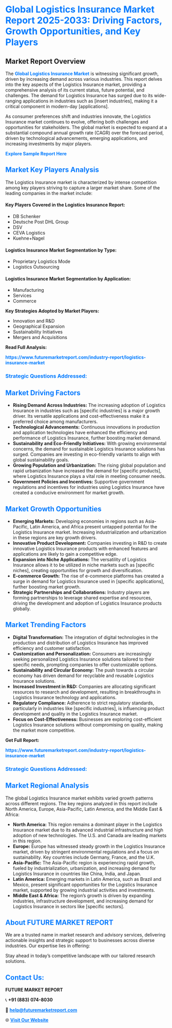 <h1 style="color: #007BFF;">Global Logistics Insurance Market Report 2025-2033: Driving Factors, Growth Opportunities, and Key Players</h1>

<section id="overview">
<h2>Market Report Overview</h2>
<p>The <a href="https://www.futuremarketreport.com/industry-report/logistics-insurance-market" style="color: #007BFF; text-decoration: none;"><strong>Global Logistics Insurance Market</strong></a> is witnessing significant growth, driven by increasing demand across various industries. This report delves into the key aspects of the Logistics Insurance market, providing a comprehensive analysis of its current status, future potential, and challenges. The demand for Logistics Insurance has surged due to its wide-ranging applications in industries such as [insert industries], making it a critical component in modern-day [applications].</p>
<p>As consumer preferences shift and industries innovate, the Logistics Insurance market continues to evolve, offering both challenges and opportunities for stakeholders. The global market is expected to expand at a substantial compound annual growth rate (CAGR) over the forecast period, driven by technological advancements, emerging applications, and increasing investments by major players.</p>
</section>

<section id="overview">
<p><a href="https://www.futuremarketreport.com/request-sample/reportId=34828" style="color: #007BFF; text-decoration: none;"><strong>Explore Sample Report Here</strong></a></p>
</section>

<section id="key-players">
<h2 style="color: #007BFF;">Market Key Players Analysis</h2>
<p>The Logistics Insurance market is characterized by intense competition among key players striving to capture a larger market share. Some of the leading companies in the market include:</p>
<h4>Key Players Covered in the Logistics Insurance Report:</h4>
<ul><li>DB Schenker</li><li>Deutsche Post DHL Group</li><li>DSV</li><li>CEVA Logistics</li><li>Kuehne+Nagel</li></ul>
<h4>Logistics Insurance Market Segmentation by Type:</h4>
<ul><li>Proprietary Logistics Mode</li><li>Logistics Outsourcing</li></ul>

<h4>Logistics Insurance Market Segmentation by Application:</h4>
<ul><li>Manufacturing</li><li>Services</li><li>Commerce</li></ul>
<p><strong>Key Strategies Adopted by Market Players:</strong></p>
<ul>
<li>Innovation and R&D</li>
<li>Geographical Expansion</li>
<li>Sustainability Initiatives</li>
<li>Mergers and Acquisitions</li>
</ul>
</section>

<section>
<p><strong>Read Full Analysis: </strong></p><a href="https://www.futuremarketreport.com/industry-report/logistics-insurance-market" style="color: #007BFF; text-decoration: none;"><strong>https://www.futuremarketreport.com/industry-report/logistics-insurance-market</strong></a>
<h3 style="color: #007BFF;">Strategic Questions Addressed:</h3>
</section>

<section id="driving-factors">
<h2 style="color: #007BFF;">Market Driving Factors</h2>
<ul>
<li><strong>Rising Demand Across Industries:</strong> The increasing adoption of Logistics Insurance in industries such as [specific industries] is a major growth driver. Its versatile applications and cost-effectiveness make it a preferred choice among manufacturers.</li>
<li><strong>Technological Advancements:</strong> Continuous innovations in production and application technologies have enhanced the efficiency and performance of Logistics Insurance, further boosting market demand.</li>
<li><strong>Sustainability and Eco-Friendly Initiatives:</strong> With growing environmental concerns, the demand for sustainable Logistics Insurance solutions has surged. Companies are investing in eco-friendly variants to align with global sustainability goals.</li>
<li><strong>Growing Population and Urbanization:</strong> The rising global population and rapid urbanization have increased the demand for [specific products], where Logistics Insurance plays a vital role in meeting consumer needs.</li>
<li><strong>Government Policies and Incentives:</strong> Supportive government regulations and incentives for industries using Logistics Insurance have created a conducive environment for market growth.</li>
</ul>
</section>

<section id="growth-opportunities">
<h2 style="color: #007BFF;">Market Growth Opportunities</h2>
<ul>
<li><strong>Emerging Markets:</strong> Developing economies in regions such as Asia-Pacific, Latin America, and Africa present untapped potential for the Logistics Insurance market. Increasing industrialization and urbanization in these regions are key growth drivers.</li>
<li><strong>Innovative Product Development:</strong> Companies investing in R&D to create innovative Logistics Insurance products with enhanced features and applications are likely to gain a competitive edge.</li>
<li><strong>Expansion into Niche Applications:</strong> The versatility of Logistics Insurance allows it to be utilized in niche markets such as [specific niches], creating opportunities for growth and diversification.</li>
<li><strong>E-commerce Growth:</strong> The rise of e-commerce platforms has created a surge in demand for Logistics Insurance used in [specific applications], further boosting market growth.</li>
<li><strong>Strategic Partnerships and Collaborations:</strong> Industry players are forming partnerships to leverage shared expertise and resources, driving the development and adoption of Logistics Insurance products globally.</li>
</ul>
</section>

<section id="trending-factors">
<h2 style="color: #007BFF;">Market Trending Factors</h2>
<ul>
<li><strong>Digital Transformation:</strong> The integration of digital technologies in the production and distribution of Logistics Insurance has improved efficiency and customer satisfaction.</li>
<li><strong>Customization and Personalization:</strong> Consumers are increasingly seeking personalized Logistics Insurance solutions tailored to their specific needs, prompting companies to offer customizable options.</li>
<li><strong>Sustainability and Circular Economy:</strong> The push towards a circular economy has driven demand for recyclable and reusable Logistics Insurance solutions.</li>
<li><strong>Increased Investment in R&D:</strong> Companies are allocating significant resources to research and development, resulting in breakthroughs in Logistics Insurance technology and applications.</li>
<li><strong>Regulatory Compliance:</strong> Adherence to strict regulatory standards, particularly in industries like [specific industries], is influencing product development and quality in the Logistics Insurance market.</li>
<li><strong>Focus on Cost-Effectiveness:</strong> Businesses are exploring cost-efficient Logistics Insurance solutions without compromising on quality, making the market more competitive.</li>
</ul>
</section>

<section>
<p><strong>Get Full Report: </strong></p><a href="https://www.futuremarketreport.com/industry-report/logistics-insurance-market" style="color: #007BFF; text-decoration: none;"><strong>https://www.futuremarketreport.com/industry-report/logistics-insurance-market</strong></a>
<h3 style="color: #007BFF;">Strategic Questions Addressed:</h3>
</section>


<section id="regional-analysis">
<h2 style="color: #007BFF;">Market Regional Analysis</h2>
<p>The global Logistics Insurance market exhibits varied growth patterns across different regions. The key regions analyzed in this report include North America, Europe, Asia-Pacific, Latin America, and the Middle East & Africa:</p>
<ul>
<li><strong>North America:</strong> This region remains a dominant player in the Logistics Insurance market due to its advanced industrial infrastructure and high adoption of new technologies. The U.S. and Canada are leading markets in this region.</li>
<li><strong>Europe:</strong> Europe has witnessed steady growth in the Logistics Insurance market, driven by stringent environmental regulations and a focus on sustainability. Key countries include Germany, France, and the U.K.</li>
<li><strong>Asia-Pacific:</strong> The Asia-Pacific region is experiencing rapid growth, fueled by industrialization, urbanization, and increasing demand for Logistics Insurance in countries like China, India, and Japan.</li>
<li><strong>Latin America:</strong> Emerging markets in Latin America, such as Brazil and Mexico, present significant opportunities for the Logistics Insurance market, supported by growing industrial activities and investments.</li>
<li><strong>Middle East & Africa:</strong> The region’s growth is driven by expanding industries, infrastructure development, and increasing demand for Logistics Insurance in sectors like [specific sectors].</li>
</ul>
</section>

<footer>
<h2 style="color: #007BFF;">About FUTURE MARKET REPORT</h2>
<p>We are a trusted name in market research and advisory services, delivering actionable insights and strategic support to businesses across diverse industries. Our expertise lies in offering:</p>

<p>Stay ahead in today’s competitive landscape with our tailored research solutions.</p>

<h2 style="color: #007BFF;">Contact Us:</h2>
<p><strong>FUTURE MARKET REPORT</strong></p>
<p>📞 <strong>+91 (883) 074-8030</strong></p>
<p>📧 <strong><a href="mailto:help@futuremarketreport.com" style="color: #007BFF;">help@futuremarketreport.com</a></strong></p>
<p>🌐 <strong><a href="https://www.futuremarketreport.com/" style="color: #007BFF;">Visit Our Website</a></strong></p>
</footer>